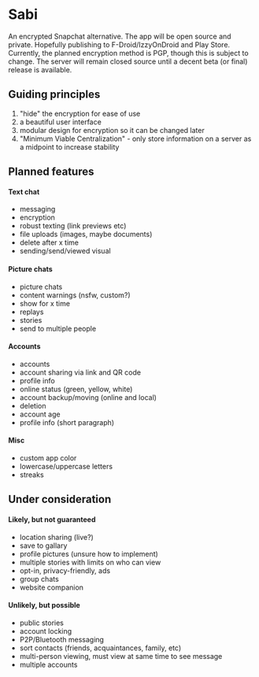 # Sabi
An encrypted Snapchat alternative. The app will be open source and private. Hopefully publishing to F-Droid/IzzyOnDroid and Play Store. Currently, the planned encryption method is PGP, though this is subject to change. The server will remain closed source until a decent beta (or final) release is available.

## Guiding principles
 1. "hide" the encryption for ease of use
 2. a beautiful user interface
 3. modular design for encryption so it can be changed later
 4. "Minimum Viable Centralization" - only store information on a server as a midpoint to increase stability

## Planned features
#### Text chat
 - messaging
 - encryption
 - robust texting (link previews etc)
 - file uploads (images, maybe documents)
 - delete after x time
 - sending/send/viewed visual

#### Picture chats
 - picture chats
 - content warnings (nsfw, custom?)
 - show for x time
 - replays
 - stories
 - send to multiple people
 
#### Accounts
 - accounts
 - account sharing via link and QR code
 - profile info
 - online status (green, yellow, white)
 - account backup/moving (online and local)
 - deletion
 - account age
 - profile info (short paragraph)
 
 #### Misc
 - custom app color
 - lowercase/uppercase letters
 - streaks

## Under consideration

#### Likely, but not guaranteed
 - location sharing (live?)
 - save to gallary
 - profile pictures (unsure how to implement)
 - multiple stories with limits on who can view
 - opt-in, privacy-friendly, ads
 - group chats
 - website companion 

#### Unlikely, but possible
 - public stories
 - account locking
 - P2P/Bluetooth messaging
 - sort contacts (friends, acquaintances, family, etc)
 - multi-person viewing, must view at same time to see message
 - multiple accounts
 
